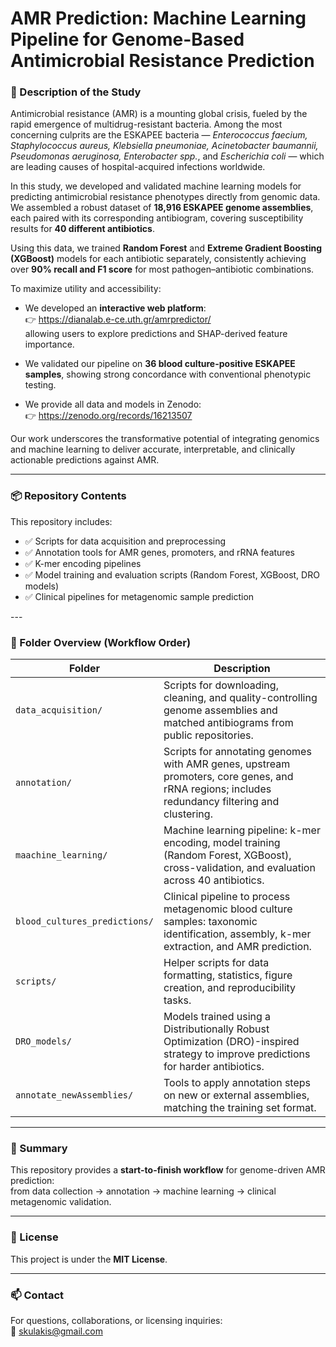# AMR Prediction: Machine Learning Pipeline for Genome-Based Antimicrobial Resistance Prediction

### 📖 Description of the Study

Antimicrobial resistance (AMR) is a mounting global crisis, fueled by the rapid emergence of multidrug-resistant bacteria. Among the most concerning culprits are the ESKAPEE bacteria — *Enterococcus faecium, Staphylococcus aureus, Klebsiella pneumoniae, Acinetobacter baumannii, Pseudomonas aeruginosa, Enterobacter spp.*, and *Escherichia coli* — which are leading causes of hospital-acquired infections worldwide.

In this study, we developed and validated machine learning models for predicting antimicrobial resistance phenotypes directly from genomic data. We assembled a robust dataset of **18,916 ESKAPEE genome assemblies**, each paired with its corresponding antibiogram, covering susceptibility results for **40 different antibiotics**.

Using this data, we trained **Random Forest** and **Extreme Gradient Boosting (XGBoost)** models for each antibiotic separately, consistently achieving over **90% recall and F1 score** for most pathogen–antibiotic combinations.

To maximize utility and accessibility:
- We developed an **interactive web platform**:  
  👉 https://dianalab.e-ce.uth.gr/amrpredictor/  
  allowing users to explore predictions and SHAP-derived feature importance.

- We validated our pipeline on **36 blood culture-positive ESKAPEE samples**, showing strong concordance with conventional phenotypic testing.

- We provide all data and models in Zenodo:  
  👉 https://zenodo.org/records/16213507

Our work underscores the transformative potential of integrating genomics and machine learning to deliver accurate, interpretable, and clinically actionable predictions against AMR.

---

### 📦 Repository Contents

This repository includes:

<ul>
  <li>✅ Scripts for data acquisition and preprocessing</li>
  <li>✅ Annotation tools for AMR genes, promoters, and rRNA features</li>
  <li>✅ K-mer encoding pipelines</li>
  <li>✅ Model training and evaluation scripts (Random Forest, XGBoost, DRO models)</li>
  <li>✅ Clinical pipelines for metagenomic sample prediction</li>
</ul>
---


### 📂 Folder Overview (Workflow Order)

| Folder                   | Description                                                                                                                                     |
|-------------------------|-------------------------------------------------------------------------------------------------------------------------------------------------|
| `data_acquisition/`     | Scripts for downloading, cleaning, and quality-controlling genome assemblies and matched antibiograms from public repositories.                 |
| `annotation/`           | Scripts for annotating genomes with AMR genes, upstream promoters, core genes, and rRNA regions; includes redundancy filtering and clustering.  |
| `maachine_learning/`    | Machine learning pipeline: k-mer encoding, model training (Random Forest, XGBoost), cross-validation, and evaluation across 40 antibiotics.     |
| `blood_cultures_predictions/` | Clinical pipeline to process metagenomic blood culture samples: taxonomic identification, assembly, k-mer extraction, and AMR prediction.    |
| `scripts/`              | Helper scripts for data formatting, statistics, figure creation, and reproducibility tasks.                                                     |
| `DRO_models/`          | Models trained using a Distributionally Robust Optimization (DRO)-inspired strategy to improve predictions for harder antibiotics.              |
| `annotate_newAssemblies/` | Tools to apply annotation steps on new or external assemblies, matching the training set format.                                              |

---

### 🔗 Summary

This repository provides a **start-to-finish workflow** for genome-driven AMR prediction:  
from data collection → annotation → machine learning → clinical metagenomic validation.

---

### 📜 License

This project is under the **MIT License**.

---

### 📫 Contact

For questions, collaborations, or licensing inquiries:  
📧 skulakis@gmail.com

